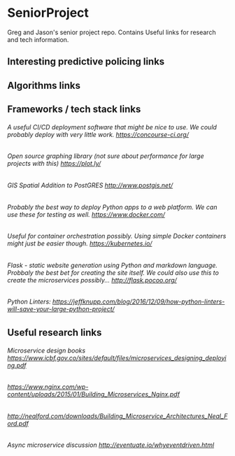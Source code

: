 # SeniorProject
Greg and Jason's senior project repo. Contains Useful links for research and tech information.

## Interesting predictive policing links

## Algorithms links

## Frameworks / tech stack links
###### A useful CI/CD deployment software that might be nice to use. We could probably deploy with very little work. https://concourse-ci.org/
###### Open source graphing library (not sure about performance for large projects with this) https://plot.ly/
###### GIS Spatial Addition to PostGRES http://www.postgis.net/
###### Probably the best way to deploy Python apps to a web platform. We can use these for testing as well. https://www.docker.com/
###### Useful for container orchestration possibly. Using simple Docker containers might just be easier though. https://kubernetes.io/
###### Flask - static website generation using Python and markdown language. Probbaly the best bet for creating the site itself. We could also use this to create the microservices possibly... http://flask.pocoo.org/
###### Python Linters: https://jeffknupp.com/blog/2016/12/09/how-python-linters-will-save-your-large-python-project/

## Useful research links
###### Microservice design books https://www.icbf.gov.co/sites/default/files/microservices_designing_deploying.pdf
###### https://www.nginx.com/wp-content/uploads/2015/01/Building_Microservices_Nginx.pdf
###### http://nealford.com/downloads/Building_Microservice_Architectures_Neal_Ford.pdf
###### Async microservice discussion http://eventuate.io/whyeventdriven.html
